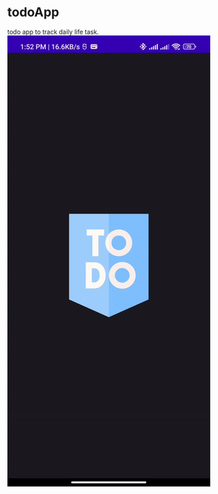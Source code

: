# todoApp
todo app to track daily life task.
![](https://github.com/mamunur-rashid-johny/todoApp/blob/main/assets/app.gif)
